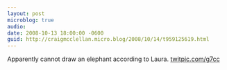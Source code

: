 ```yaml
---
layout: post
microblog: true
audio: 
date: 2008-10-13 18:00:00 -0600
guid: http://craigmcclellan.micro.blog/2008/10/14/t959125619.html
---
```

Apparently cannot draw an elephant according to Laura.  [twitpic.com/g7cc](http://twitpic.com/g7cc)
